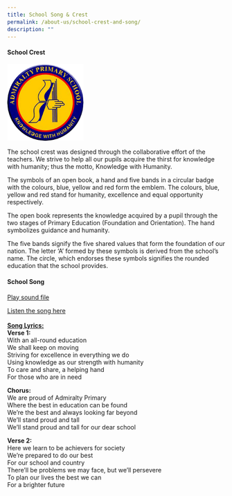 ```yaml
---
title: School Song & Crest
permalink: /about-us/school-crest-and-song/
description: ""
---
```

#### School Crest

<img src="/images/AdmiraltyCrest.png" 
     style="width:35%">

The school crest was designed through the collaborative effort of the teachers. We strive to help all our pupils acquire the thirst for knowledge with humanity; thus the motto, Knowledge with Humanity.

The symbols of an open book, a hand and five bands in a circular badge with the colours, blue, yellow and red form the emblem. The colours, blue, yellow and red stand for humanity, excellence and equal opportunity respectively.

The open book represents the knowledge acquired by a pupil through the two stages of Primary Education (Foundation and Orientation). The hand symbolizes guidance and humanity.

The five bands signify the five shared values that form the foundation of our nation. The letter ‘A’ formed by these symbols is derived from the school’s name. The circle, which endorses these symbols signifies the rounded education that the school provides.


#### School Song
<a href="https://drive.google.com/file/d/1X6v_j39y7bRSdij8WgqBQO6YW3T7_NxH/view?usp=sharing">Play sound file</a>

[Listen the song here](https://drive.google.com/file/d/1X6v_j39y7bRSdij8WgqBQO6YW3T7_NxH/view?usp=sharing) <br> <br>
<b><u>Song Lyrics:</b></u> <br>
**Verse 1:** <br>
With an all-round education
<br>
We shall keep on moving
<br>
Striving for excellence in everything we do
<br>
Using knowledge as our strength with humanity
<br>
To care and share, a helping hand
<br>
For those who are in need

**Chorus:**
<br>
We are proud of Admiralty Primary
<br>
Where the best in education can be found
<br>
We’re the best and always looking far beyond
<br>
We’ll stand proud and tall
<br>
We’ll stand proud and tall for our dear school

**Verse 2:**
<br>
Here we learn to be achievers for society
<br>
We’re prepared to do our best
<br>
For our school and country
<br>
There’ll be problems we may face, but we’ll persevere
<br>
To plan our lives the best we can
<br>
For a brighter future
<br>
